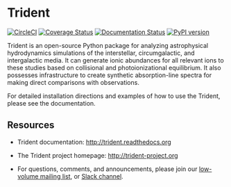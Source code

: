 # Trident

[![CircleCI](https://circleci.com/gh/trident-project/trident/tree/main.svg?style=svg)](https://circleci.com/gh/trident-project/trident/tree/main)
[![Coverage Status](https://coveralls.io/repos/github/trident-project/trident/badge.svg?branch=main)](https://coveralls.io/github/trident-project/trident?branch=main)
[![Documentation Status](https://readthedocs.org/projects/trident/badge/?version=latest)](http://trident.readthedocs.io/en/latest/?badge=latest)
[![PyPI version](https://badge.fury.io/py/trident.svg)](https://badge.fury.io/py/trident)

Trident is an open-source Python package for analyzing astrophysical
hydrodynamics simulations of the interstellar, circumgalactic, and
intergalactic media.  It can generate ionic abundances for all relevant ions
to these studies based on collisional and photoionizational equilibrium.
It also possesses infrastructure to create synthetic absorption-line spectra
for making direct comparisons with observations.

For detailed installation directions and examples of how to use the Trident,
please see the documentation.

## Resources

 * Trident documentation: http://trident.readthedocs.org

 * The Trident project homepage: http://trident-project.org

 * For questions, comments, and announcements, please join our [low-volume mailing list](https://groups.google.com/forum/#!forum/trident-project-users), or [Slack channel](https://join.slack.com/t/trident-project/shared_invite/zt-42h0uuwy-fBggZbeymnq2cB9ivtWloA).

